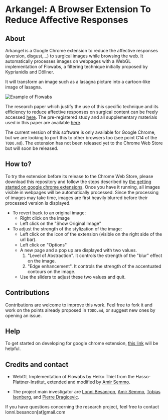 # Arkangel: A Browser Extension To Reduce Affective Responses

## About

Arkangel is a Google Chrome extension to reduce the affective responses (aversion, disgust,...) to surgical images while browsing the web. It automatically processes images on webpages with a WebGL implementation of Flowabs, a filtering technique initially proposed by Kyprianidis and  Döllner. 

It will transform an image such as a lasagna picture into a cartoon-like image of lasagna. 

![Example of Flowabs](https://i.imgur.com/z2oHoXk.jpg)

The research paper which justify the use of this specific technique and its efficiency to reduce affective responses on surgical content can be freely accessed [here](https://hal.inria.fr/hal-01795744/file/Besancon_2018_RAR.pdf).
The pre-registered study and all supplementary materials used in this paper are available [here](https://osf.io/4pfes/).

The current version of this software is only available for Google Chrome, but we are looking to port this to other browsers too (see point C14 of the ```TODO.md```). The extension has not been released yet to the Chrome Web Store but will soon be released.

## How to?

To try the extension before its release to the Chrome Web Store, please download this repository and follow the steps described by [the getting started on google chrome extensions](https://developer.chrome.com/extensions/getstarted).
Once you have it running, all images visible in webpages will be automatically processed. Since the processing of images may take time, images are first heavily blurred before their processed version is displayed.

- To revert back to an original image:
	- Right click on the image
	- Left click on the "Show Original Image"
- To adjust the strength of the stylization of the image:
	- Left click on the icon of the extension (visible on the right side of the url bar).
	- Left click on "Options"
	- A new page and a pop up are displayed with two values.
		1. "Level of Abstraction". It controls the strength of the "blur" effect on the image.
		2. "Edge enhancement". It controls the strength of the accentuated contours on the image.
	- Use the sliders to adjust these two values and quit.

## Contributions

Contributions are welcome to improve this work. Feel free to fork it and work on the points already proposed in ```TODO.md```, or suggest new ones by opening an issue.

## Help

To get started on developing for google chrome extension, [this link](https://developer.chrome.com/extensions/getstarted) will be helpful.


## Credits and contact
- WebGL Implementation of Flowabs by Heiko Thiel from the Hasso-Plattner-Institut, extended and modified by [Amir Semmo](http://asemmo.github.io).

- The project main investigator are [Lonni Besançon](http://lonnibesancon.me), [Amir Semmo](http://asemmo.github.io), [Tobias Isenberg](https://tobias.isenberg.cc), and [Pierre Dragicevic](http://dragice.fr).

If you have questions concerning the research project, feel free to contact lonni.besancon[at]gmail.com
